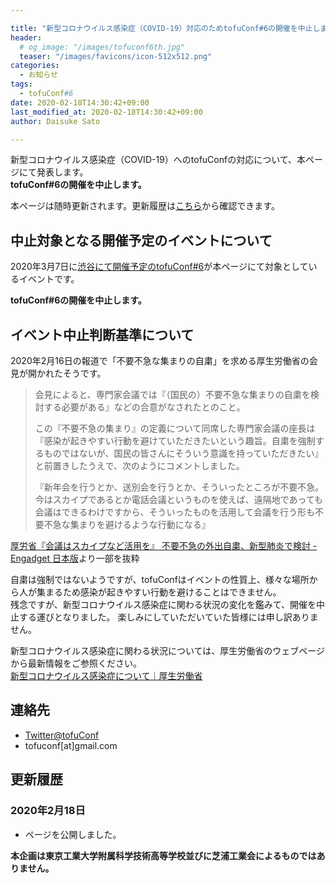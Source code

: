 ```yaml
---

title: "新型コロナウイルス感染症（COVID-19）対応のためtofuConf#6の開催を中止します"
header:
  # og_image: "/images/tofuconf6th.jpg"
  teaser: "/images/favicons/icon-512x512.png"
categories: 
  - お知らせ
tags:
  - tofuConf#6
date: 2020-02-18T14:30:42+09:00
last_modified_at: 2020-02-18T14:30:42+09:00
author: Daisuke Sato

---
```

新型コロナウイルス感染症（COVID-19）へのtofuConfの対応について、本ページにて発表します。  
__tofuConf#6の開催を中止します。__

本ページは随時更新されます。更新履歴は[こちら](https://github.com/tofuconf/tofuconf.club/commits/master/_posts/2020-02-18-tofuconf-covid19.md)から確認できます。

## 中止対象となる開催予定のイベントについて

2020年3月7日に[渋谷にて開催予定のtofuConf#6](/2020-01-16/6th-tofuconf-general.html)が本ページにて対象としているイベントです。

__tofuConf#6の開催を中止します。__

## イベント中止判断基準について

2020年2月16日の報道で「不要不急な集まりの自粛」を求める厚生労働省の会見が開かれたそうです。

> 会見によると、専門家会議では『（国民の）不要不急な集まりの自粛を検討する必要がある』などの合意がなされたとのこと。
>
> この『不要不急の集まり』の定義について同席した専門家会議の座長は『感染が起きやすい行動を避けていただきたいという趣旨。自粛を強制するものではないが、国民の皆さんにそういう意識を持っていただきたい』と前置きしたうえで、次のようにコメントしました。
>
> 『新年会を行うとか、送別会を行うとか、そういったところが不要不急。今はスカイプであるとか電話会議というものを使えば、遠隔地であっても会議はできるわけですから、そういったものを活用して会議を行う形も不要不急な集まりを避けるような行動になる』

[厚労省『会議はスカイプなど活用を』 不要不急の外出自粛、新型肺炎で検討 - Engadget 日本版](https://japanese.engadget.com/jp-2020-02-16-corona.html)より一部を抜粋

自粛は強制ではないようですが、tofuConfはイベントの性質上、様々な場所から人が集まるため感染が起きやすい行動を避けることはできません。  
残念ですが、新型コロナウイルス感染症に関わる状況の変化を鑑みて、開催を中止する運びとなりました。
楽しみにしていただいていた皆様には申し訳ありません。

新型コロナウイルス感染症に関わる状況については、厚生労働省のウェブページから最新情報をご参照ください。  
[新型コロナウイルス感染症について｜厚生労働省](https://www.mhlw.go.jp/stf/seisakunitsuite/bunya/0000164708_00001.html)

## 連絡先

* [Twitter@tofuConf](https://twitter.com/tofuConf)
* tofuconf[at]gmail.com

## 更新履歴

### 2020年2月18日

* ページを公開しました。


__本企画は東京工業大学附属科学技術高等学校並びに芝浦工業会によるものではありません。__
